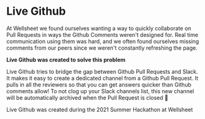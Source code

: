 # Live Github

At Wellsheet we found ourselves wanting a way to quickly collaborate on Pull Requests in ways the Github Comments weren't designed for. Real time communication using them was hard, and we often found ourselves missing comments from our peers since we weren't constantly refreshing the page.

**Live Github was created to solve this problem**

Live Github tries to bridge the gap between Github Pull Requests and Slack. It makes it easy to create a dedicated channel from a Github Pull Request. It pulls in all the reviewers so that you can get answers quicker than Github comments allow!
To not clog up your Slack channels list, this new channel will be automatically archived when the Pull Request is closed 🎉

Live Github was created during the 2021 Summer Hackathon at Wellsheet
